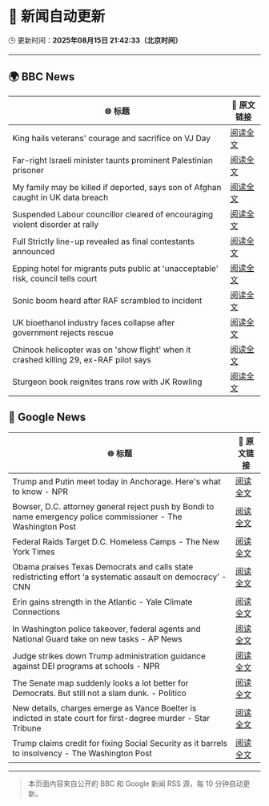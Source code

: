 # 🧠 新闻自动更新

🕒 更新时间：**2025年08月15日 21:42:33（北京时间）**

---

## 🌍 BBC News

| 🌐 标题 | 🔗 原文链接 |
|--------|-------------|
| King hails veterans' courage and sacrifice on VJ Day | [阅读全文](https://www.bbc.com/news/articles/c5y0lnzpqjgo?at_medium=RSS&at_campaign=rss) |
| Far-right Israeli minister taunts prominent Palestinian prisoner | [阅读全文](https://www.bbc.com/news/articles/cqxg3xg8xyyo?at_medium=RSS&at_campaign=rss) |
| My family may be killed if deported, says son of Afghan caught in UK data breach | [阅读全文](https://www.bbc.com/news/articles/c776zgj73lpo?at_medium=RSS&at_campaign=rss) |
| Suspended Labour councillor cleared of encouraging violent disorder at rally | [阅读全文](https://www.bbc.com/news/articles/cjeykklwn7vo?at_medium=RSS&at_campaign=rss) |
| Full Strictly line-up revealed as final contestants announced | [阅读全文](https://www.bbc.com/news/articles/cly3318nrmpo?at_medium=RSS&at_campaign=rss) |
| Epping hotel for migrants puts public at 'unacceptable' risk, council tells court | [阅读全文](https://www.bbc.com/news/articles/cp8z537ngvno?at_medium=RSS&at_campaign=rss) |
| Sonic boom heard after RAF scrambled to incident | [阅读全文](https://www.bbc.com/news/articles/c7vl8vdj225o?at_medium=RSS&at_campaign=rss) |
| UK bioethanol industry faces collapse after government rejects rescue | [阅读全文](https://www.bbc.com/news/articles/c24zlel2y5yo?at_medium=RSS&at_campaign=rss) |
| Chinook helicopter was on 'show flight' when it crashed killing 29, ex-RAF pilot says | [阅读全文](https://www.bbc.com/news/articles/c04rg3l3y64o?at_medium=RSS&at_campaign=rss) |
| Sturgeon book reignites trans row with JK Rowling | [阅读全文](https://www.bbc.com/news/articles/cd6n78z1d34o?at_medium=RSS&at_campaign=rss) |

## 📰 Google News

| 🌐 标题 | 🔗 原文链接 |
|--------|-------------|
| Trump and Putin meet today in Anchorage. Here's what to know - NPR | [阅读全文](https://news.google.com/rss/articles/CBMihAFBVV95cUxNQlFqOVJIb3gtYXVtZUIxNGdkZ0lMMUpwUEN5b3FNN0J3MHhoT0lpaEVsS3BrNlljNjZGeEY5LVN2TW5vLVJJMllUZ0JSVEkwMFloaGtpWmZNa2JYRkJjeUgyMkQ1dzJEN0hCRzdxZ0RXdlluQlNrQlREZHRNMTZtSUNRT1I?oc=5) |
| Bowser, D.C. attorney general reject push by Bondi to name emergency police commissioner - The Washington Post | [阅读全文](https://news.google.com/rss/articles/CBMihAFBVV95cUxOb3oySWphQkRsZ1RUWGwzMi1OeFVVaFpackZWcjlMS0N2VkwxN3pPMnRCXzhzUjg3T19rV1pNanlkZjdaVlBkMWt4ZHlIeVc3U1FpNVVxMVAxcDVCVW9BUmpLeUpDb25sTXVsc1Q2NHJJOEtmdXltbFZDWEx6azdfSmQwYXA?oc=5) |
| Federal Raids Target D.C. Homeless Camps - The New York Times | [阅读全文](https://news.google.com/rss/articles/CBMigAFBVV95cUxQbFJCSnZic2pOazYydFhMZS1oSHdzU0JYVXpLWjRKendYM2liTkV4YUwtOG5PcDMwcVhfQnZxNmJFNkc2MnZ6N2pHOHh5MmpwbW1KZzU0N0o4ZFRjd2ZUVnAzS1RvMGMwdC1GSjVMdlpaWjMwbDBlU0kyamE3NThFQg?oc=5) |
| Obama praises Texas Democrats and calls state redistricting effort ‘a systematic assault on democracy’ - CNN | [阅读全文](https://news.google.com/rss/articles/CBMimgFBVV95cUxOZGxCRUdhWmpta0M1WERyS29PX1pVX0tBbjFCb1pwbDBUODNRUWNVRmxsbS1nXzdTRlZ3c29FY1RMT3FzMDVyYzNCbDBFQ1JsZHJuMkRTZjM2N083WmJydkdsRURhVWxWdEJ3V2ZYLUpaUGFWTzJ4S0c2VUZNdDhBX0Juc0paZElHbUt0SmpFUWVCenZsUTkyZ19B0gGfAUFVX3lxTE90WlJ3ZmFvbmlYU3VBVmo4UWtMdUVUdEVKYS0wSzRXMWdpakZsbnZRSmFyVUJ6WmFxY1M5NUdINHRNWkM2bDlpUUdJOVVyQjVHcElvdTlxakt6cUhVQ3lCdDcwc3dUblJkemZnN0ZFUEdTeEFBdnp6V2h4R2tLbmljeDNVMkV5V29nMC1TQlROR2liSmdGeHBqenpKR05LNA?oc=5) |
| Erin gains strength in the Atlantic - Yale Climate Connections | [阅读全文](https://news.google.com/rss/articles/CBMihgFBVV95cUxNNXVtS3ZwQll1V1Y2WHVpRTQ5UlpkeVc4RjR1YkQxVlBIUHQtNzNuaGk3dDN1YlYzQ3NrVW55Tk5kYks0RTBFU2VqR3ZIMGFVenFTclk0bjA2Ujg3ZjlXT1NBSWdJb1lwbHpFem5kRnFFQ2x1Wk15MEFiVGJYY21jVWdqdlQ0Zw?oc=5) |
| In Washington police takeover, federal agents and National Guard take on new tasks - AP News | [阅读全文](https://news.google.com/rss/articles/CBMilAFBVV95cUxNUmgwd2ctbDB0c0cxajJSM2w0OGg1d0xDTHl5bVYyMmRrM1Q1RGVWeFcyRUFXV2EyQWdnZ0x5RFJmS0JMRmFoWW4xUVJMYnYxTkt1M19tM3JjaFBpQ25SNDVzYllJZXNsN0ZWd0ZRTWJBVVBKajV3SEZDSlpfX3kxNVRhdjU1TXNIQm5LMWh0bXk0b1U0?oc=5) |
| Judge strikes down Trump administration guidance against DEI programs at schools - NPR | [阅读全文](https://news.google.com/rss/articles/CBMihAFBVV95cUxQejJRWC02S1ZRV3FscjFKT2sta1N0Z2JjcG5OWEdNR0lYSUwzUEZJMGV5UjMxcHJGZXJFWW9femhJeGhyZ0FsWkFqNUV2OXNHTnl0UFNHMm84S1Y3dEhqNEc2T2gxYTlSbnllZUN6aFZSbzF1YkhFU0NsRmp4QlNmU3hKYko?oc=5) |
| The Senate map suddenly looks a lot better for Democrats. But still not a slam dunk. - Politico | [阅读全文](https://news.google.com/rss/articles/CBMikwFBVV95cUxNYXJpMlZwZGptVEdRWEVrX3lRR09ZOF8zVjNTbkh2MDNySnNJT3BTQ01RdFpKUWNjYkpRVHVrbmNpUlEtMHo3QXdjcnBiWlhsR25LOWxnTGtzdmZ2bURJcm5oY2dqVHl2RzlOcElrSGFheDQzSTd0YVYybUdDWXFURVAyNzJocEFGYl9mT0RqYlNhTnc?oc=5) |
| New details, charges emerge as Vance Boelter is indicted in state court for first-degree murder - Star Tribune | [阅读全文](https://news.google.com/rss/articles/CBMi0wFBVV95cUxPaHBjLVlsU3pWX1dHRGNvN01wV3VDWWxrYVBQWWhud2oyZHlsaHJjY1ZFeFdNTER0dkx6Q2E0ME9jN3IzeHVFX3Bpby1BaVcwUGVQaWVEUUNJd1VSejRBaEZiM1BXRDBYazVmdDBmQ3R5TnhIbU4xYlFmWFNPTWhCLVNzV2RITGtSNks1QW1jbE5XQnIxNVkyb21TSU9Ud1NnWDBUanppdHI5elNZdk1JYlBjMEFVdjFadmRKUm5QbHN4S1VnNUcxejVZb0N3R3gzZnY0?oc=5) |
| Trump claims credit for fixing Social Security as it barrels to insolvency - The Washington Post | [阅读全文](https://news.google.com/rss/articles/CBMilgFBVV95cUxOQmlXQjlpM2tfTW5GeDJSY3pQRFI4OFBaeVhHcUVpT2VRaHhZMXpGc0kwczlnckZPM3oxSGx3ZlFWM0k3ZXJuZnU5ZkJac3JOZUhSbVlQUElndF8xX19wTVBJeGVDdkN2YldUMHBoMFB2TzVBQ2h2a2VrdmZGbU9LN01EeWppZzZpV2xPRUw1TWhTbFFYYUE?oc=5) |

---
> 本页面内容来自公开的 BBC 和 Google 新闻 RSS 源，每 10 分钟自动更新。